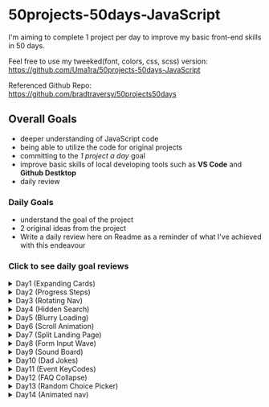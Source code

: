 # 50projects-50days-JavaScript
I'm aiming to complete 1 project per day to improve my basic front-end skills in 50 days.

Feel free to use my tweeked(font, colors, css, scss) version: https://github.com/Uma1ra/50projects-50days-JavaScript

Referenced Github Repo: https://github.com/bradtraversy/50projects50days

## Overall Goals
- deeper understanding of JavaScript code
- being able to utilize the code for original projects
- committing to the *1 project a day* goal
- improve basic skills of local developing tools such as **VS Code** and **Github Destktop**
-  daily review

### Daily Goals
- understand the goal of the project
- 2 original ideas from the project
- Write a daily review here on Readme as a reminder of what I've achieved with this endeavour

### Click to see daily goal reviews
<details>
  <summary>Day1 (Expanding Cards)</summary>
  
  **Things I Learned**
  - how to define multiple classes into a single const 
  - adding and removing classes based on mouseclick event
  - vw(viewport width), recommended due to it's dependency on the viewport rather than it's parent
  - vh(viewport height), same as above
  - font-size(rem), same as above in terms of responsive layouts
  
  **Original Ideas**
  1. website top page
  eg. campaigns (a peek can be enough to want to scroll)
  2. illustrated story
  eg. educational game, storytelling puzzles (easy to flip back for hints and clues, although a lock for new stages or clues would also be added for limited access)
  3. simplr story-telling
  eg. japanese kamishibai (pictures/illustrations/iamges and text could be added to create an original story for kids)
  4. thoughtful gesture
  eg. card-like (to send to loved ones as thoughful gesture for anniversaries and such)
</details>

<details>
  <summary>Day2 (Progress Steps)</summary>

  **Things I Learned**
  - how to center in css, using translateY(-50%)
  - the uses and purpose of ::before
  - :root in css to use repetitive colors with var()
  - calculating and assigning style: width in js
  - conditions to disable buttons
  - getElementById (never used this before)
  - revision on adding events
  - importing font in css
  - font and color make a big difference

  **Original Ideas**
  1. input form progress
  2. to do lists/tasks (for daily routines)
  3. step-by-step manual
</details>

<details>
  <summary>Day3 (Rotating Nav)</summary>
  
  **Things I Learned**
  - giving a class to show effects under specific conditions is js
  - the versatility of transform: translateX (to take out or bring back objects into view)
  - writing :nth in sass format
  - how to define the same folder (~/)
  - using live sass compiler
  
  **Original Ideas**
  1. learning tool (for all ages)
  eg. flash cards, word/image rotate to reveal info underneath
  2. mini-game
  eg. reveal slight clues underneath/random info or trivia that changes everytime it's activated
  3. maybe a dice?

</details>

<details>
  <summary>Day4 (Hidden Search)</summary>
  
  **Things I Learned**
  - how to write in a more sass-like format
  - using calculation for translate
  - was able to write js almost without guidance
  - tweeking css as I want
  
  **Original Ideas**
  1. hidden navigation
  2. hidden text for images (extra info and such)
  3. e-card

</details>

<details>
  <summary>Day5 (Blurry Loading)</summary>
  
  **Things I Learned**
  - math can be searched and used rather than original math(so long as there's basic understanding of the function)
  - rgba can be used for opacity when elements need to be isolated
  - it's very important to check for misspellings when functions don't get called
  
  **Original Ideas**
  1. asthetic loading for websites
  2. to show progress of a quiz(an image can be blurred and become clearer as they answer for a final reveal) 

</details>

<details>
  <summary>Day6 (Scroll Animation)</summary>
  
  **Things I Learned**
  - using inner height method to determine position in the viewport
  - common fallback fonts
  - using transform for eaasing in elements
  - dark color theme
  
  **Original Ideas**
  1. coporate websites
  2. interactive website for kids

</details>

<details>
  <summary>Day7 (Split Landing Page)</summary>
  
  **Things I Learned**
  - mouseenter/mouseleave event
  - css can be written differently and still achieve the same results
  
  **Original Ideas**
  1. coporate website
  2. interactive navigation
  3. showing image or text as extra info or navigation

</details>

<details>
  <summary>Day8 (Form Input Wave)</summary>
  
  **Things I Learned**
  - cubic-bezier(interesting way to add custom animation, found a testing site as well)
  - transition delays using index
  - how to create as easy but stylish form with overlapping labels
  - pointer-event(hadn't ocurred to me)
  
  **Original Ideas**
  1. object movements within a page
  2. navigation panel
  3. waterfall effect of letters after completing a form and revealing results
  (for suspense, campaign surprises, winning) 

</details>

<details>
  <summary>Day9 (Sound Board)</summary>
  
  **Things I Learned**
  - html elements can be added in js
  - dotted borders can be cute!
  - there's an issue with calling fonts (works in * but not in body)
  - opacity can only be used 0.9 and below (tried darkening with 1.5, don't know why I thought that'd work)
  
  **Original Ideas**
  1. pressing buttons in games (actions, events)
  2. quiz answers (right or wrong ding)
  3. swooshes or simple sounds for systematic form send, etc

</details>

<details>
  <summary>Day10 (Dad Jokes)</summary>
  
  **Things I Learned**
  - async function (still not that up to speed)
  - versatility of borders
  - 3 colors are enough for a simple design
  - opacity to take away some attention
  
  **Original Ideas**
  1. random recipe/quote/whatever generator
  2. baby name generator

</details>

<details>
  <summary>Day11 (Event KeyCodes)</summary>
  
  **Things I Learned**
  - "keydown" event
  - inline-flex (flexes everything in a row)
  - writing html in js (within back quotation marks)

  **Original Ideas**
  1. generating code for simple identification?
  2. "keydown" event could be used for fun interactive screen

</details>

<details>
  <summary>Day12 (FAQ Collapse)</summary>
  
  **Things I Learned**
  - toggle function in js
  - was able to layout in css without help
  - color scheme's getting better
  - pseudo elements to use as background designs
  - z-index wasn't working as I'd hoped
  (there doesn't seem to be a solution for what I was doing, in front of the container but behind the text)
  - I though simply layering would solve the above... but no

  **Original Ideas**
  1. collapsable questions, information
  2. educational purposes, hiding the answers
  3. hiding list of navigations
  4. navigation panel or bar, with toggle function (in my case, I used to use boostrap for nav toggle but I think I can stop relying on it all the time)

</details>

<details>
  <summary>Day13 (Random Choice Picker)</summary>
  
  **Things I Learned**
  - By far! What I wanted to implement in my new app idea
  - "keyup" was a new event I learned
  - setTimeout was very useful in setting timers on actions
  - creating an html element and using appendChild to put it within another element (second time doing it)
  - [Math.random() * tags.length], random gives 0 and 1, so multiplying it with the array length(eg.8) will be 1 * 8 and give a random number between 1~8!
  - intervals to highlight and unhighlight before the result has a nice aesthetic for randomness

  **Original Ideas**
  1. when you have a difficult time picking something
  2. menu decider (protein, veg, carb, cooking method, useful because you can enter whatever's at home)
  3. as a game(truth or dare picker)
  4. intervals for drumroll effect for a result

</details>

<details>
  <summary>Day14 (Animated nav)</summary>
  
  **Things I Learned**
  - toggle event for the second time
  - eye-opening that so much movement could be achieved by css alone
  - color choices are getting better
  - font choices.. could do better
  - transform:rotate(deg) tomake diagonal lines
  - opacity to change visibility under specific conditions
  - linear was a new asepect today, need to search and learn more

  **Original Ideas**
  1. revealing info
  2. intervals to make things spin

</details>